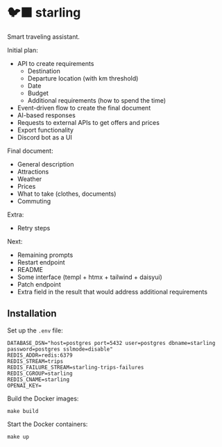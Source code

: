 # 🐦‍⬛ starling

Smart traveling assistant.

Initial plan:

- API to create requirements
  - Destination
  - Departure location (with km threshold)
  - Date
  - Budget
  - Additional requirements (how to spend the time)
- Event-driven flow to create the final document
- AI-based responses
- Requests to external APIs to get offers and prices
- Export functionality
- Discord bot as a UI

Final document:

- General description
- Attractions
- Weather
- Prices
- What to take (clothes, documents)
- Commuting

Extra:

- Retry steps

Next:

- Remaining prompts
- Restart endpoint
- README
- Some interface (templ + htmx + tailwind + daisyui)
- Patch endpoint
- Extra field in the result that would address additional requirements

## Installation

Set up the `.env` file:

```
DATABASE_DSN="host=postgres port=5432 user=postgres dbname=starling password=postgres sslmode=disable"
REDIS_ADDR=redis:6379
REDIS_STREAM=trips
REDIS_FAILURE_STREAM=starling-trips-failures
REDIS_CGROUP=starling
REDIS_CNAME=starling
OPENAI_KEY=
```

Build the Docker images:

```
make build
```

Start the Docker containers:

```
make up
```
